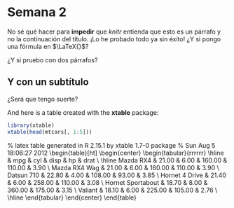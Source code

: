 # Semana 2


No sé qué hacer para **impedir** que _knitr_ entienda que esto es un párrafo y no la continuación del título. ¡Lo he probado todo ya sin éxito! ¿Y si pongo una fórmula en $\LaTeX{}$?

¿Y si pruebo con dos párrafos?

## Y con un subtítulo

¿Será que tengo suerte?


And here is a table created with the **xtable** package:


```r
library(xtable)
xtable(head(mtcars[, 1:5]))
```

% latex table generated in R 2.15.1 by xtable 1.7-0 package
% Sun Aug  5 18:06:27 2012
\begin{table}[ht]
\begin{center}
\begin{tabular}{rrrrrr}
  \hline
 & mpg & cyl & disp & hp & drat \\ 
  \hline
Mazda RX4 & 21.00 & 6.00 & 160.00 & 110.00 & 3.90 \\ 
  Mazda RX4 Wag & 21.00 & 6.00 & 160.00 & 110.00 & 3.90 \\ 
  Datsun 710 & 22.80 & 4.00 & 108.00 & 93.00 & 3.85 \\ 
  Hornet 4 Drive & 21.40 & 6.00 & 258.00 & 110.00 & 3.08 \\ 
  Hornet Sportabout & 18.70 & 8.00 & 360.00 & 175.00 & 3.15 \\ 
  Valiant & 18.10 & 6.00 & 225.00 & 105.00 & 2.76 \\ 
   \hline
\end{tabular}
\end{center}
\end{table}




